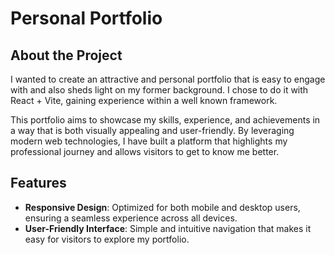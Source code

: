 # Personal Portfolio

## About the Project

I wanted to create an attractive and personal portfolio that is easy to engage with and also sheds light on my former background. I chose to do it with React + Vite, gaining experience within a well known framework.

This portfolio aims to showcase my skills, experience, and achievements in a way that is both visually appealing and user-friendly. By leveraging modern web technologies, I have built a platform that highlights my professional journey and allows visitors to get to know me better.

## Features

- **Responsive Design**: Optimized for both mobile and desktop users, ensuring a seamless experience across all devices.
- **User-Friendly Interface**: Simple and intuitive navigation that makes it easy for visitors to explore my portfolio.
